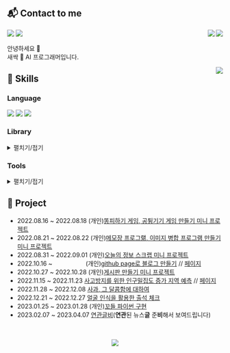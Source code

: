 ## 📬 Contact to me
<div align="center">
  <a href="https://www.acmicpc.net/user/rynuren"><img align="right" src="http://mazassumnida.wtf/api/mini/generate_badge?boj=rynuren"/></a>
  <a href="https://www.acmicpc.net/user/pros0327"><img align="right" src="http://mazassumnida.wtf/api/mini/generate_badge?boj=pros0327"/></a>
</div>

<p>
  <a href="https://rynuren.github.io" target="_blank"><img src="https://img.shields.io/badge/Blog-181717?style=flat-square&logo=GitHub&logoColor=white"/></a>
  <a href="mailto:pros0327@gmail.com" target="_blank"><img src="https://img.shields.io/badge/pros0327@gmail.com-EA4335?style=flat-square&logo=Gmail&logoColor=white"/></a>
</p>

<p>
  안녕하세요 👋<br>새싹 🌱 AI 프로그래머입니다.
</p>

<div align="center">
  <img align="right" src="https://github-readme-stats.vercel.app/api/top-langs/?username=RynuRen&layout=compact&hide=jupyter%20notebook,javascript,html,scss,css,ruby&theme=gruvbox&langs_count=6"/>
</div>

## 🧬 Skills
### Language
<p>
  <img src="https://img.shields.io/badge/c-A8B9CC?style=flat-square&logo=c&logoColor=black"/>
  <img src="https://img.shields.io/badge/python-3776AB?style=flat-square&logo=Python&logoColor=white"/>
  <img src="https://img.shields.io/badge/JAVA-007396?style=flat-square&logo=java&logoColor=white"/>
</p>


### Library
<details>
  <summary>펼치기/접기</summary>
<p>
  <img src="https://img.shields.io/badge/pandas-150458?style=flat-square&logo=pandas&logoColor=white"/>
  <img src="https://img.shields.io/badge/NumPy-013243?style=flat-square&logo=numpy&logoColor=white"/>
  <img src="https://img.shields.io/badge/sklearn-F7931E?style=flat-square&logo=scikitlearn&logoColor=white"/>
  <img src="https://img.shields.io/badge/TensorFlow-FF6F00?style=flat-square&logo=tensorflow&logoColor=white"/>
  <img src="https://img.shields.io/badge/PyTorch-EE4C2C?style=flat-square&logo=pytorch&logoColor=white"/>
  <img src="https://img.shields.io/badge/Flask-000000?style=flat-square&logo=flask&logoColor=white"/>
  <img src="https://img.shields.io/badge/Selenium-43B02A?style=flat-square&logo=selenium&logoColor=white"/>
</p>
<p>
  <img src="https://img.shields.io/badge/YOLO-00FFFF?style=flat-square&logo=yolo&logoColor=black"/>
  <img src="https://img.shields.io/badge/OpenCV-5C3EE8?style=flat-square&logo=opencv&logoColor=white"/>
</p>
<p>
  <img src="https://img.shields.io/badge/Spring Boot-6DB33F?style=flat-square&logo=springboot&logoColor=white"/>
  <img src="https://img.shields.io/badge/Spring Security-6DB33F?style=flat-square&logo=springsecurity&logoColor=white"/>
  <img src="https://img.shields.io/badge/Maven-C71A36?style=flat-square&logo=apachemaven&logoColor=white"/>
  <img src="https://img.shields.io/badge/Gradle-02303A?style=flat-square&logo=gradle&logoColor=white"/>
  <img src="https://img.shields.io/badge/Thymeleaf-005F0F?style=flat-square&logo=thymeleaf&logoColor=white"/>
</p>
</details>


### Tools
<details>
  <summary>펼치기/접기</summary>
<p>
  <img src="https://img.shields.io/badge/Visual Stuio-5C2D91?style=flat-square&logo=visualstudio&logoColor=white"/>
  <img src="https://img.shields.io/badge/Visual Stuio Code-007ACC?style=flat-square&logo=visualstudiocode&logoColor=white"/>
  <img src="https://img.shields.io/badge/Jupyter-F37626?style=flat-square&logo=jupyter&logoColor=white"/>
  <img src="https://img.shields.io/badge/Colab-F9AB00?style=flat-square&logo=googlecolab&logoColor=white"/>
  <img src="https://img.shields.io/badge/Eclipse-2C2255?style=flat-square&logo=eclipseide&logoColor=white"/>
</p>
<p>
  <img src="https://img.shields.io/badge/MySQL-4479A1?style=flat-square&logo=mysql&logoColor=white"/>
  <img src="https://img.shields.io/badge/MariaDB-003545?style=flat-square&logo=mariadb&logoColor=white"/>
</p>
<p>
  <img src="https://img.shields.io/badge/Linux-FCC624?style=flat-square&logo=linux&logoColor=black"/>
  <img src="https://img.shields.io/badge/AWS EC2-FF9900?style=flat-square&logo=amazonec2&logoColor=white"/>
  <img src="https://img.shields.io/badge/AWS RDS-527FFF?style=flat-square&logo=amazonrds&logoColor=white"/>
  <img src="https://img.shields.io/badge/AWS S3-569A31?style=flat-square&logo=amazons3&logoColor=white"/>
</p>
</details>


## 📌 Project
- 2022.08.16 ~ 2022.08.18 (개인)[똥피하기 게임, 공튕기기 게임 만들기 미니 프로젝트](https://github.com/RynuRen/python_project)
- 2022.08.21 ~ 2022.08.22 (개인)[메모장 프로그랢, 이미지 병합 프로그램 만들기 미니 프로젝트](https://github.com/RynuRen/python_project)
- 2022.08.31 ~ 2022.09.01 (개인)[오늘의 정보 스크랩 미니 프로젝트](https://github.com/RynuRen/python_project)
- 2022.10.16 ~ 　　　　　 (개인)[github page로 블로그 만들기](https://github.com/RynuRen/RynuRen.github.io) // [페이지](https://rynuren.github.io)
- 2022.10.27 ~ 2022.10.28 (개인)[게시판 만들기 미니 프로젝트](https://github.com/RynuRen/Java_web_test)
- 2022.11.15 ~ 2022.11.23 [사고방지를 위한 인구밀집도 증가 지역 예측](https://github.com/RynuRen/data_visualization) // [페이지](https://sites.google.com/view/sesacchristmas)
- 2022.11.28 ~ 2022.12.08 [사과, 그 달콤함에 대하여](https://github.com/RynuRen/apple_yield)
- 2022.12.21 ~ 2022.12.27 [얼굴 인식을 활용한 출석 체크](https://github.com/RynuRen/face_recognition)
- 2023.01.25 ~ 2023.01.28 (개인)[꼬들 파이썬 구현](https://github.com/RynuRen/Kordle)
- 2023.02.07 ~ 2023.04.07 [연관글비](https://github.com/RynuRen/article_analyze)(**연관**된 뉴스**글** 준**비**해서 보여드립니다)

<p align=center>
  <br>
  <br>
  <a href="https://hits.seeyoufarm.com"><img src="https://hits.seeyoufarm.com/api/count/incr/badge.svg?url=https%3A%2F%2Fgithub.com%2FRynuRen&count_bg=%23B85151&title_bg=%23555555&icon=github.svg&icon_color=%23E7E7E7&title=hits&edge_flat=false"/></a>
</p>

<!-- ![RynuRen's GitHub stats](https://github-readme-stats.vercel.app/api?username=RynuRen&show_icons=true&theme=monokai) -->
